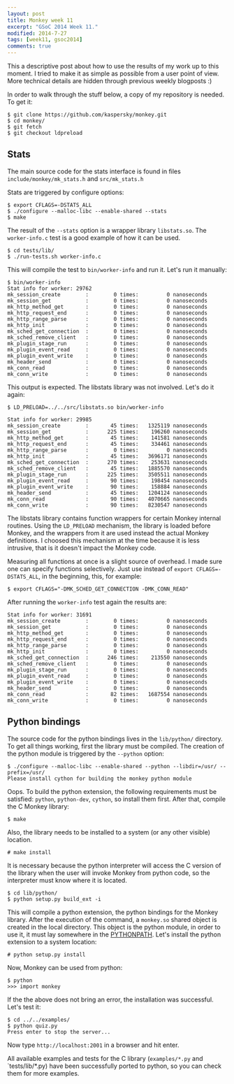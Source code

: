 ```yaml
---
layout: post
title: Monkey week 11
excerpt: "GSoC 2014 Week 11."
modified: 2014-7-27
tags: [week11, gsoc2014]
comments: true
---
```


This a descriptive post about how to use the results of my work up to this moment. I tried to make it as simple as possible from a user point of view. More technical details are hidden through previous weekly blogposts :)

In order to walk through the stuff below, a copy of my repository is needed. To get it:

    $ git clone https://github.com/kaspersky/monkey.git
    $ cd monkey/
    $ git fetch
    $ git checkout ldpreload

## Stats

The main source code for the stats interface is found in files `include/monkey/mk_stats.h` and `src/mk_stats.h`

Stats are triggered by configure options:

    $ export CFLAGS=-DSTATS_ALL
    $ ./configure --malloc-libc --enable-shared --stats
    $ make

The result of the `--stats` option is a wrapper library `libstats.so`. The `worker-info.c` test is a good example of how it can be used.

    $ cd tests/lib/
    $ ./run-tests.sh worker-info.c

This will compile the test to `bin/worker-info` and run it. Let's run it manually:

    $ bin/worker-info
    Stat info for worker: 29762
    mk_session_create        :        0 times:         0 nanoseconds
    mk_session_get           :        0 times:         0 nanoseconds
    mk_http_method_get       :        0 times:         0 nanoseconds
    mk_http_request_end      :        0 times:         0 nanoseconds
    mk_http_range_parse      :        0 times:         0 nanoseconds
    mk_http_init             :        0 times:         0 nanoseconds
    mk_sched_get_connection  :        0 times:         0 nanoseconds
    mk_sched_remove_client   :        0 times:         0 nanoseconds
    mk_plugin_stage_run      :        0 times:         0 nanoseconds
    mk_plugin_event_read     :        0 times:         0 nanoseconds
    mk_plugin_event_write    :        0 times:         0 nanoseconds
    mk_header_send           :        0 times:         0 nanoseconds
    mk_conn_read             :        0 times:         0 nanoseconds
    mk_conn_write            :        0 times:         0 nanoseconds

This output is expected. The libstats library was not involved. Let's do it again:

    $ LD_PRELOAD=../../src/libstats.so bin/worker-info

    Stat info for worker: 29985
    mk_session_create        :       45 times:   1325119 nanoseconds
    mk_session_get           :      225 times:    196260 nanoseconds
    mk_http_method_get       :       45 times:    141581 nanoseconds
    mk_http_request_end      :       45 times:    334461 nanoseconds
    mk_http_range_parse      :        0 times:         0 nanoseconds
    mk_http_init             :       45 times:   3696171 nanoseconds
    mk_sched_get_connection  :      270 times:    253631 nanoseconds
    mk_sched_remove_client   :       45 times:   1885570 nanoseconds
    mk_plugin_stage_run      :      225 times:   3505511 nanoseconds
    mk_plugin_event_read     :       90 times:    198454 nanoseconds
    mk_plugin_event_write    :       90 times:    158884 nanoseconds
    mk_header_send           :       45 times:   1204124 nanoseconds
    mk_conn_read             :       90 times:   4070665 nanoseconds
    mk_conn_write            :       90 times:   8230547 nanoseconds

The libstats library contains function wrappers for certain Monkey internal routines. Using the `LD_PRELOAD` mechanism, the library is loaded before Monkey, and the wrappers from it are used instead the actual Monkey definitions. I choosed this mechanism at the time because it is less intrusive, that is it doesn't impact the Monkey code.

Measuring all functions at once is a slight source of overhead. I made sure one can specify functions selectively. Just use instead of `export CFLAGS=-DSTATS_ALL`, in the beginning, this, for example:

    $ export CFLAGS="-DMK_SCHED_GET_CONNECTION -DMK_CONN_READ"

After running the `worker-info` test again the results are:

    Stat info for worker: 31691
    mk_session_create        :        0 times:         0 nanoseconds
    mk_session_get           :        0 times:         0 nanoseconds
    mk_http_method_get       :        0 times:         0 nanoseconds
    mk_http_request_end      :        0 times:         0 nanoseconds
    mk_http_range_parse      :        0 times:         0 nanoseconds
    mk_http_init             :        0 times:         0 nanoseconds
    mk_sched_get_connection  :      246 times:    213550 nanoseconds
    mk_sched_remove_client   :        0 times:         0 nanoseconds
    mk_plugin_stage_run      :        0 times:         0 nanoseconds
    mk_plugin_event_read     :        0 times:         0 nanoseconds
    mk_plugin_event_write    :        0 times:         0 nanoseconds
    mk_header_send           :        0 times:         0 nanoseconds
    mk_conn_read             :       82 times:   1687554 nanoseconds
    mk_conn_write            :        0 times:         0 nanoseconds

## Python bindings

The source code for the python bindings lives in the `lib/python/` directory. To get all things working, first the library must be compiled. The creation of the python module is triggered by the `--python` option:

    $ ./configure --malloc-libc --enable-shared --python --libdir=/usr/ --prefix=/usr/
    Please install cython for building the monkey python module

Oops. To build the python extension, the following requirements must be satisfied: `python`, `python-dev`, `cython`, so install them first. After that, compile the C Monkey library:

    $ make

Also, the library needs to be installed to a system (or any other visible) location.

    # make install

It is necessary because the python interpreter will access the C version of the library when the user will invoke Monkey from python code, so the interpreter must know where it is located.

    $ cd lib/python/
    $ python setup.py build_ext -i

This will compile a python extension, the python bindings for the Monkey library. After the execution of the command, a `monkey.so` shared object is created in the local directory. This object is the python module, in order to use it, it must lay somewhere in the [PYTHONPATH](https://docs.python.org/2/using/cmdline.html#envvar-PYTHONPATH). Let's install the python extension to a system location:

    # python setup.py install

Now, Monkey can be used from python:

    $ python
    >>> import monkey

If the the above does not bring an error, the installation was successful. Let's test it:

    $ cd ../../examples/
    $ python quiz.py
    Press enter to stop the server...

Now type `http://localhost:2001` in a browser and hit enter.

All available examples and tests for the C library (`examples/*.py` and `tests/lib/*.py) have been successfully ported to python, so you can check them for more examples.
